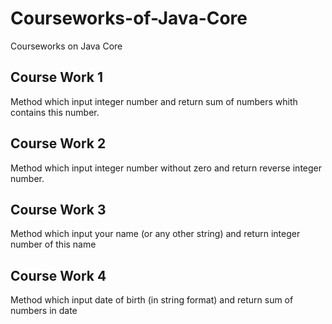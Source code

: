 # Courseworks-of-Java-Core
Courseworks on Java Core

## Course Work 1
Method which input integer number and return sum of numbers whith contains this number.

## Course Work 2
Method which input integer number without zero and return reverse integer number.

## Course Work 3
Method which input your name (or any other string) and return integer number of this name

## Course Work 4
Method which input date of birth (in string format) and return sum of numbers in date

